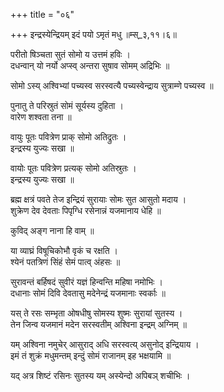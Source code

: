 +++
title = "०६"

+++
इन्द्रस्येन्द्रियम् इदं पयो ऽमृतं मधु ॥म्स्_३,११।६॥  
    
परीतो षिञ्चता सुतं सोमो य उत्तमं हविः ।  
दधन्वान् यो नर्यो अप्स्व् अन्तरा सुषाव सोमम् अद्रिभिः ॥  
    
सोमो ऽस्य् अश्विभ्यां पच्यस्व सरस्वत्यै पच्यस्वेन्द्राय सुत्राम्णे पच्यस्व ॥  
    
पुनातु ते परिस्रुतं सोमं सूर्यस्य दुहिता ।  
वारेण शश्वता तना ॥  
    
वायुः पूतः पवित्रेण प्राक् सोमो अतिद्रुतः ।  
इन्द्रस्य युज्यः सखा ॥  
    
वायोः पूतः पवित्रेण प्रत्यक् सोमो अतिस्रुतः ।  
इन्द्रस्य युज्यः सखा ॥  
    
ब्रह्म क्षत्रं पवते तेज इन्द्रियं सुरायाः सोमः सुत आसुतो मदाय ।  
शुक्रेण देव देवताः पिपृग्धि रसेनान्नं यजमानाय धेहि ॥  
    
कुविद् अङ्ग नाना हि वाम् ॥  
    
या व्याघ्रं विषूचिकोभौ वृकं च रक्षति ।  
श्येनं पतत्रिणं सिंहं सेमं पात्व् अंहसः ॥  
    
सुरावन्तं बर्हिषदं सुवीरं यज्ञं हिन्वन्ति महिषा नमोभिः ।  
दधानाः सोमं दिवि देवतासु मदेनेन्द्रं यजमानाः स्वर्काः ॥  
    
यस् ते रसः सम्भृता ओषधीषु सोमस्य शुष्मः सुरायां सुतस्य ।  
तेन जिन्व यजमानं मदेन सरस्वतीम् अश्विना इन्द्रम् अग्निम् ॥  
    
यम् अश्विना नमुचेर् आसुराद् अधि सरस्वत्य् असुनोद् इन्द्रियाय ।  
इमं तं शुक्रं मधुमन्तम् इन्दुं सोमं राजानम् इह भक्षयामि ॥  
    
यद् अत्र शिष्टं रसिनः सुतस्य यम् अस्येन्दो अपिबञ् शचीभिः ।  
